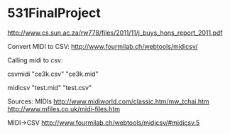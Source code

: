 # 531FinalProject


http://www.cs.sun.ac.za/rw778/files/2011/11/j_buys_hons_report_2011.pdf

Convert MIDI to CSV: http://www.fourmilab.ch/webtools/midicsv/


Calling midi to csv:


csvmidi "ce3k.csv" "ce3k.mid"


midicsv "test.mid" "test.csv"

Sources:
MIDIs
http://www.midiworld.com/classic.htm/mw_tchai.htm
http://www.mfiles.co.uk/midi-files.htm

MIDI->CSV
http://www.fourmilab.ch/webtools/midicsv/#midicsv.5